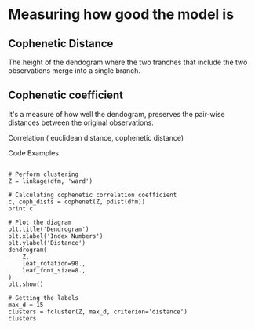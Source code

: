 
# Measuring how good the model is

## Cophenetic Distance

The height of the dendogram where the two tranches that include the two observations merge into a single branch.

## Cophenetic coefficient

It's a measure of how well the  dendogram, preserves the pair-wise distances between the original observations.

Correlation  ( euclidean distance, cophenetic distance)

Code Examples
```

# Perform clustering
Z = linkage(dfm, 'ward')

# Calculating cophenetic correlation coefficient
c, coph_dists = cophenet(Z, pdist(dfm))
print c

# Plot the diagram
plt.title('Dendrogram')
plt.xlabel('Index Numbers')
plt.ylabel('Distance')
dendrogram(
    Z,
    leaf_rotation=90.,  
    leaf_font_size=8.,
)
plt.show()

# Getting the labels
max_d = 15
clusters = fcluster(Z, max_d, criterion='distance')
clusters

```
